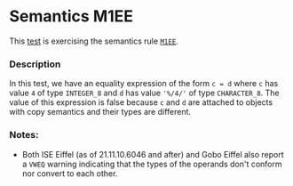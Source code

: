 # Semantics M1EE

This [test](.) is exercising the semantics rule [`M1EE`](../Readme.md).

### Description

In this test, we have an equality expression of the form `c = d` where `c` has value `4` of type `INTEGER_8` and `d` has value `'%/4/'` of type `CHARACTER_8`. The value of this expression is false because `c` and `d` are attached to objects with copy semantics and their types are different.

### Notes:

* Both ISE Eiffel (as of 21.11.10.6046 and after) and Gobo Eiffel also report a `VWEQ` warning indicating that the types of the operands don't conform nor convert to each other.
